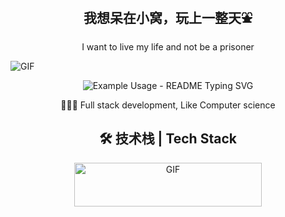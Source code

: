 <h2 align="center">我想呆在小窝，玩上一整天⛲</h2>

<p align="center">I want to live my life and not be a prisoner</p>

<image src="https://pic4.zhimg.com/v2-da3853cc1f373e9af570b7a8fe372da7_r.gif" align="center" alt="GIF" />



<p align="center">
  <img src="https://readme-typing-svg.demolab.com/?lines=I+am+QuietLyricist+!;I+try+to+live!;&font=Fira%20Code&color=79F797&center=true&width=380&height=50&duration=4000&pause=1000" alt="Example Usage - README Typing SVG">
</p>

<p align="center">🧑🏻‍💻 Full stack development, Like Computer science</p>



<h2 align="center">
   🛠 技术栈 | Tech Stack
</h2>



<div align="center">

  <image src="https://user-images.githubusercontent.com/31413093/187115164-3c1e5a43-64bc-44cd-a145-593a35b53513.GIF" align="center" alt="GIF" height="70px" width="300px" />

</div>
